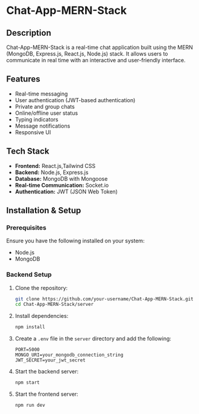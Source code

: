 # Chat-App-MERN-Stack

## Description
Chat-App-MERN-Stack is a real-time chat application built using the MERN (MongoDB, Express.js, React.js, Node.js) stack. It allows users to communicate in real time with an interactive and user-friendly interface.

## Features
- Real-time messaging
- User authentication (JWT-based authentication)
- Private and group chats
- Online/offline user status
- Typing indicators
- Message notifications
- Responsive UI

## Tech Stack
- **Frontend:** React.js,Tailwind CSS
- **Backend:** Node.js, Express.js
- **Database:** MongoDB with Mongoose
- **Real-time Communication:** Socket.io
- **Authentication:** JWT (JSON Web Token)

## Installation & Setup
### Prerequisites
Ensure you have the following installed on your system:
- Node.js
- MongoDB

### Backend Setup
1. Clone the repository:
   ```sh
   git clone https://github.com/your-username/Chat-App-MERN-Stack.git
   cd Chat-App-MERN-Stack/server
   ```
2. Install dependencies:
   ```sh
   npm install
   ```
3. Create a `.env` file in the `server` directory and add the following:
   ```env
   PORT=5000
   MONGO_URI=your_mongodb_connection_string
   JWT_SECRET=your_jwt_secret
   ```
4. Start the backend server:
   ```sh
   npm start 
   ```
4. Start the frontend server:
   ```sh
   npm run dev
   ```


 
